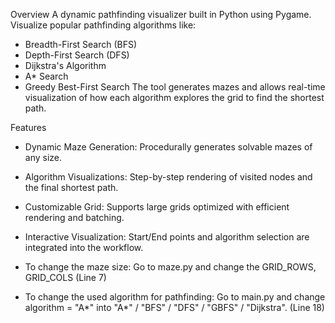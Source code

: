 Overview
A dynamic pathfinding visualizer built in Python using Pygame. Visualize popular pathfinding algorithms like:
- Breadth-First Search (BFS)
- Depth-First Search (DFS)
- Dijkstra's Algorithm
- A* Search
- Greedy Best-First Search
The tool generates mazes and allows real-time visualization of how each algorithm explores the grid to find the shortest path.

Features
- Dynamic Maze Generation: Procedurally generates solvable mazes of any size.
- Algorithm Visualizations: Step-by-step rendering of visited nodes and the final shortest path.
- Customizable Grid: Supports large grids optimized with efficient rendering and batching.
- Interactive Visualization: Start/End points and algorithm selection are integrated into the workflow.

- To change the maze size: Go to maze.py and change the GRID_ROWS, GRID_COLS (Line 7)
- To change the used algorithm for pathfinding: Go to main.py and change algorithm = "A*" into "A*" / "BFS" / "DFS" / "GBFS" / "Dijkstra". (Line 18)
